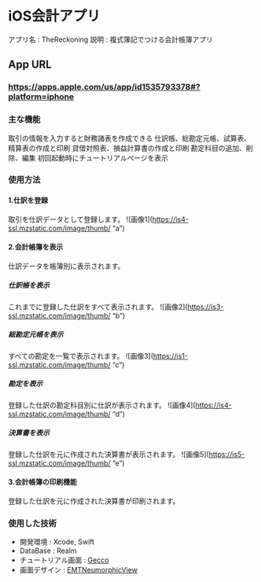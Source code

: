 
# iOS会計アプリ
アプリ名 : TheReckoning
説明 : 複式簿記でつける会計帳簿アプリ
 
## App URL
### **https://apps.apple.com/us/app/id1535793378#?platform=iphone**  
 
### 主な機能
取引の情報を入力すると財務諸表を作成できる
仕訳帳、総勘定元帳、試算表、精算表の作成と印刷
貸借対照表、損益計算書の作成と印刷
勘定科目の追加、削除、編集
初回起動時にチュートリアルページを表示
 
### 使用方法
#### 1.仕訳を登録
取引を仕訳データとして登録します。
![画像1](https://is4-ssl.mzstatic.com/image/thumb/ “a”)
 
#### 2.会計帳簿を表示
仕訳データを帳簿別に表示されます。
 
##### 仕訳帳を表示
これまでに登録した仕訳をすべて表示されます。
![画像2](https://is3-ssl.mzstatic.com/image/thumb/ “b”)
 
##### 総勘定元帳を表示
すべての勘定を一覧で表示されます。
![画像3](https://is1-ssl.mzstatic.com/image/thumb/ “c”)
 
##### 勘定を表示
登録した仕訳の勘定科目別に仕訳が表示されます。
![画像4](https://is4-ssl.mzstatic.com/image/thumb/ “d”)
 
##### 決算書を表示
登録した仕訳を元に作成された決算書が表示されます。
![画像5](https://is5-ssl.mzstatic.com/image/thumb/ “e”)
 
#### 3.会計帳簿の印刷機能
登録した仕訳を元に作成された決算書が印刷されます。
 
 
### 使用した技術
- 開発環境 : Xcode, Swift
- DataBase : Realm
- チュートリアル画面 : [Gecco](https://github.com/bannzai/Gecco)
- 画面デザイン : [EMTNeumorphicView](https://github.com/hirokimu/EMTNeumorphicView)
 